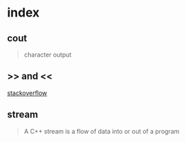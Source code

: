 # index

## cout

> character output

## >> and <<

[stackoverflow](https://stackoverflow.com/questions/7757278/what-does-and-mean-in-c-for-cout-cin)

## stream

> A C++ stream is a flow of data into or out of a program
